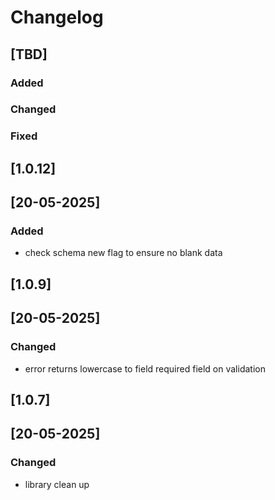 # Changelog
## [TBD]

### Added

### Changed

### Fixed

## [1.0.12]
## [20-05-2025]

### Added
- check schema new flag to ensure no blank data

## [1.0.9]
## [20-05-2025]

### Changed
- error returns lowercase to field required field on validation

## [1.0.7]

## [20-05-2025]

### Changed
- library clean up


